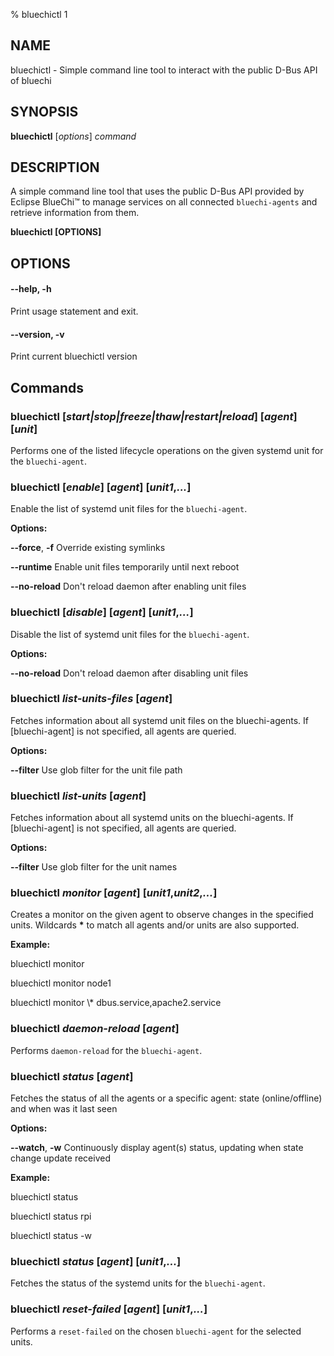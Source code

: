 % bluechictl 1

## NAME

bluechictl - Simple command line tool to interact with the public D-Bus API of bluechi

## SYNOPSIS

**bluechictl** [*options*] *command*

## DESCRIPTION

A simple command line tool that uses the public D-Bus API provided by Eclipse BlueChi™ to manage services on all connected `bluechi-agents` and retrieve information from them.

**bluechictl [OPTIONS]**

## OPTIONS

#### **--help**, **-h**

Print usage statement and exit.

#### **--version**,  **-v**

Print current bluechictl version

## Commands

### **bluechictl** [*start|stop|freeze|thaw|restart|reload*] [*agent*] [*unit*]

Performs one of the listed lifecycle operations on the given systemd unit for the `bluechi-agent`.

### **bluechictl** [*enable*] [*agent*] [*unit1*,*...*]

Enable the list of systemd unit files for the `bluechi-agent`.


**Options:**

**--force**, **-f**
    Override existing symlinks

**--runtime**
    Enable unit files temporarily until next reboot

**--no-reload**
    Don't reload daemon after enabling unit files

### **bluechictl** [*disable*] [*agent*] [*unit1*,*...*]

Disable the list of systemd unit files for the `bluechi-agent`.


**Options:**

**--no-reload**
    Don't reload daemon after disabling unit files

### **bluechictl** *list-units-files* [*agent*]

Fetches information about all systemd unit files on the bluechi-agents. If [bluechi-agent] is not specified, all agents are queried.

**Options:**

**--filter**
    Use glob filter for the unit file path

### **bluechictl** *list-units* [*agent*]

Fetches information about all systemd units on the bluechi-agents. If [bluechi-agent] is not specified, all agents are queried.

**Options:**

**--filter**
    Use glob filter for the unit names

### **bluechictl** *monitor* [*agent*] [*unit1*,*unit2*,*...*]

Creates a monitor on the given agent to observe changes in the specified units. Wildcards **\*** to match all agents and/or units are also supported.


**Example:**

bluechictl monitor

bluechictl monitor node1

bluechictl monitor \\\* dbus.service,apache2.service

### **bluechictl** *daemon-reload* [*agent*]

Performs `daemon-reload` for the `bluechi-agent`.

### **bluechictl** *status* [*agent*]

Fetches the status of all the agents or a specific agent: state (online/offline) and when was it last seen


**Options:**

**--watch**, **-w**
    Continuously display agent(s) status, updating when state change update received


**Example:**

bluechictl status

bluechictl status rpi

bluechictl status -w

### **bluechictl** *status* [*agent*] [*unit1*,*...*]

Fetches the status of the systemd units for the `bluechi-agent`.

### **bluechictl** *reset-failed* [*agent*] [*unit1*,*...*]

Performs a `reset-failed` on the chosen `bluechi-agent` for the selected units.
